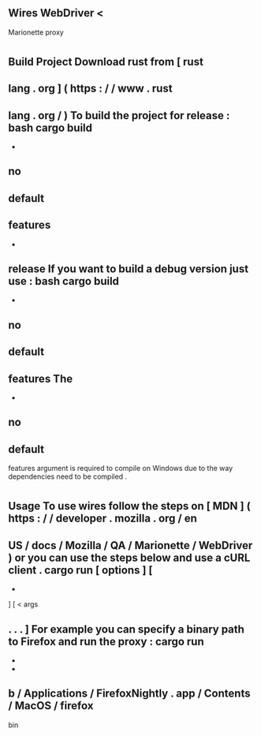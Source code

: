 #
Wires
WebDriver
<
-
>
Marionette
proxy
#
#
Build
Project
Download
rust
from
[
rust
-
lang
.
org
]
(
https
:
/
/
www
.
rust
-
lang
.
org
/
)
To
build
the
project
for
release
:
bash
cargo
build
-
-
no
-
default
-
features
-
-
release
If
you
want
to
build
a
debug
version
just
use
:
bash
cargo
build
-
-
no
-
default
-
features
The
-
-
no
-
default
-
features
argument
is
required
to
compile
on
Windows
due
to
the
way
dependencies
need
to
be
compiled
.
#
#
Usage
To
use
wires
follow
the
steps
on
[
MDN
]
(
https
:
/
/
developer
.
mozilla
.
org
/
en
-
US
/
docs
/
Mozilla
/
QA
/
Marionette
/
WebDriver
)
or
you
can
use
the
steps
below
and
use
a
cURL
client
.
cargo
run
[
options
]
[
-
-
]
[
<
args
>
.
.
.
]
For
example
you
can
specify
a
binary
path
to
Firefox
and
run
the
proxy
:
cargo
run
-
-
-
b
/
Applications
/
FirefoxNightly
.
app
/
Contents
/
MacOS
/
firefox
-
bin
